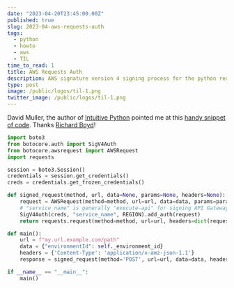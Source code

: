 ```yaml
---
date: "2023-04-20T23:45:00.00Z"
published: true
slug: 2023-04-aws-requests-auth
tags:
  - python
  - howto
  - aws
  - TIL
time_to_read: 1
title: AWS Requests Auth
description: AWS signature version 4 signing process for the python requests module.
type: post
image: /public/logos/til-1.png
twitter_image: /public/logos/til-1.png
---
```


David Muller, the author of [Intuitive Python](https://pragprog.com/titles/dmpython/intuitive-python/) pointed me at this [handy snippet of code](https://github.com/boto/botocore/issues/1784#issuecomment-659132830). Thanks [Richard Boyd](https://github.com/richardhboyd)!

```python
import boto3
from botocore.auth import SigV4Auth
from botocore.awsrequest import AWSRequest
import requests

session = boto3.Session()
credentials = session.get_credentials()
creds = credentials.get_frozen_credentials()

def signed_request(method, url, data=None, params=None, headers=None):
    request = AWSRequest(method=method, url=url, data=data, params=params, headers=headers)
    # "service_name" is generally "execute-api" for signing API Gateway requests
    SigV4Auth(creds, "service_name", REGION).add_auth(request)
    return requests.request(method=method, url=url, headers=dict(request.headers), data=data)

def main():
    url = f"my.url.example.com/path"
    data = {"environmentId": self._environment_id}
    headers = {'Content-Type': 'application/x-amz-json-1.1'}
    response = signed_request(method='POST', url=url, data=data, headers=headers)

if __name__ == "__main__":
    main()
```
